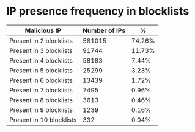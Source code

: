 # IP presence frequency in blocklists
| Malicious IP | Number of IPs | % |
|----|----|----|
| Present in 2 blocklists | 581015 | 74.26% |
| Present in 3 blocklists | 91744 | 11.73% |
| Present in 4 blocklists | 58183 | 7.44% |
| Present in 5 blocklists | 25299 | 3.23% |
| Present in 6 blocklists | 13439 | 1.72% |
| Present in 7 blocklists | 7495 | 0.96% |
| Present in 8 blocklists | 3613 | 0.46% |
| Present in 9 blocklists | 1239 | 0.16% |
| Present in 10 blocklists | 332 | 0.04% |
